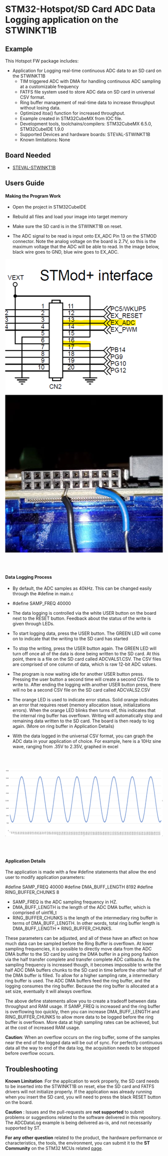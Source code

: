 # STM32-Hotspot/SD Card ADC Data Logging application on the STWINKT1B

## Example

This Hotspot FW package includes:
* Application for Logging real-time continuous ADC data to an SD card on the STWINKT1B     
   * TIM triggered ADC with DMA for handling continuous ADC sampling at a customizable frequency
   * FATFS file system used to store ADC data on SD card in universal CSV format.
   * Ring buffer management of real-time data to increase throughput without losing data.
   * Optimized itoa() function for increased throughput.
   * Example created in STM32CubeMX from IOC file.      
   * Development tools, toolchains/compilers: STM32CubeMX 6.5.0, STM32CubeIDE 1.9.0
   * Supported Devices and hardware boards: STEVAL-STWINKT1B
   * Known limitations: None

## Board Needed

  * [STEVAL-STWINKT1B](https://www.st.com/en/evaluation-tools/steval-stwinkt1b.html)

## Users Guide

#### Making the Program Work
  * Open the project in STM32CubeIDE
  * Rebuild all files and load your image into target memory

* Make sure the SD card is in the STWINKT1B on reset.

* The ADC signal to be read is input onto EX_ADC Pin 13 on the STMOD connector. Note the analog voltage on the board is 2.7V, so this is the maximum voltage that the ADC will be able to read. In the image below, black wire goes to GND, blue wire goes to EX_ADC.

![UG_IMAGE_1](images/STMOD_ADC.png) ![UG_IMAGE_2](images/STMOD_PIC.jpg)

<br><br>

#### Data Logging Process

* By default, the ADC samples as 40kHz. This can be changed easily through the #define in main.c
* #define SAMP_FREQ 			    40000

* The data logging is controlled via the white USER button on the board next to the RESET button. Feedback about the status of the write is given through LEDs.

* To start logging data, press the USER button. The GREEN LED will come on to indicate that the writing to the SD card has started

* To stop the writing, press the USER button again. The GREEN LED will turn off once all of the data is done being written to the SD card. At this point, there is a file on the SD card called ADCVALS1.CSV. The CSV files are comprised of one column of data, which is raw 12-bit ADC values.

* The program is now waiting idle for another USER button press. Pressing the user button a second time will create a second CSV file to write to. After ending the logging with another USER button press, there will no be a second CSV file on the SD card called ADCVALS2.CSV

* The orange LED is used to indicate error status. Solid orange indicates an error that requires reset (memory allocation issue, initializations errors). When the orange LED blinks then turns off, this indicates that the internal ring buffer has overflown. Writing will automatically stop and remaining data written to the SD card. The board is then ready to log again. (More on ring buffer in Application Details)

* With the data logged in the universal CSV format, you can graph the ADC data in your application of choice. For example, here is a 10Hz sine wave, ranging from .35V to 2.35V, graphed in excel

<br><br>


![UG_IMAGE_3](images/sine_wave.png)

<br><br>


#### Application Details

The application is made with a few #define statements that allow the end user to modify application parameters:

#define SAMP_FREQ 			    40000
#define DMA_BUFF_LENGTH		  8192
#define RING_BUFFER_CHUNKS  8

* SAMP_FREQ is the ADC sampling frequency in HZ.
* DMA_BUFF_LENGTH is the length of the ADC DMA buffer, which is comprised of uint16_t
* RING_BUFFER_CHUNKS is the length of the intermediary ring buffer in terms of DMA_BUFF_LENGTH. In other words, total ring buffer length is DMA_BUFF_LENGTH * RING_BUFFER_CHUNKS.

These parameters can be adjusted, and all of these have an affect on how much data can be sampled before the Ring Buffer is overflown. At lower sampling frequencies, it is possible to directly move data from the ADC DMA buffer to the SD card by using the DMA buffer in a ping pong fashion via the half transfer complete and transfer complete ADC callbacks. As the sampling frequency is increased though, it becomes impossible to write the half ADC DMA buffers chunks to the SD card in time before the other half of the DMA buffer is filled. To allow for a higher sampling rate, a intermediary ring buffer is used. The ADC DMA buffers feed the ring buffer, and the logging consumes the ring buffer. Because the ring buffer is allocated at a set size, eventually it will always overflow.

The above define statements allow you to create a tradeoff between data throughput and RAM usage. If SAMP_FREQ is increased and the ring buffer is overflowing too quickly, then you can increase DMA_BUFF_LENGTH and RING_BUFFER_CHUNKS to allow more data to be logged before the ring buffer is overflown. More data at high sampling rates can be achieved, but at the cost of increased RAM usage.

**Caution**: When an overflow occurs on the ring buffer, some of the samples near the end of the logged data will be out of sync. For perfectly continuous data all the way to end of the data log, the acquisition needs to be stopped before overflow occurs.


## Troubleshooting

**Known Limitation** :For the application to work properly, the SD card needs to be inserted into the STWINKT1B on reset, else the SD card and FATFS drivers will not initialize properly. If the application was already running when you insert the SD card, you will need to press the black RESET button on the board.

**Caution** : Issues and the pull-requests are **not supported** to submit problems or suggestions related to the software delivered in this repository. The ADCDataLog example is being delivered as-is, and not necessarily supported by ST.

**For any other question** related to the product, the hardware performance or characteristics, the tools, the environment, you can submit it to the **ST Community** on the STM32 MCUs related [page](https://community.st.com/s/topic/0TO0X000000BSqSWAW/stm32-mcus).
